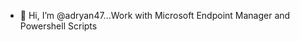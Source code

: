 - 👋 Hi, I’m @adryan47...Work with Microsoft Endpoint Manager and Powershell Scripts 
<!---
adryan47/adryan47 is a ✨ special ✨ repository 
